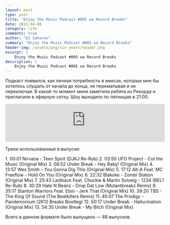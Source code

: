 ```yaml
---
layout: post
type: post
title: "Enjoy the Music Podcast #005 на Record Breaks"
date: 2015-04-08
category: life
comments: true
author: "DJ Saharov"
summary: "Enjoy the Music Podcast #005 на Record Breaks"
header-img: /assets/png/six-years/header.png
excerpt: |
    Enjoy the Music Podcast #005 на Record Breaks
description: |
    Enjoy the Music Podcast #005 на Record Breaks
---
```


<p>
<span class="firstcharacter">П</span>одкаст появился, как личная потребность в миксах, которые мне бы хотелось слушать от начала до конца, не перематывая и не переключая. В какой-то момент меня заметили ребята из Рекорда и пригласили в эфирную сетку. Шоу выходило по пятницам в 21:00.
</p>

<iframe width="100%" height="120" src="https://player-widget.mixcloud.com/widget/iframe/?hide_cover=1&feed=%2Fdjsaharovofficial%2Fdj-saharov-enjoy-the-music-podcast-005%2F" frameborder="0" allow="encrypted-media; fullscreen; autoplay; idle-detection; speaker-selection; web-share;" ></iframe>

<p>Треки использованные в выпуске:</p>
1. 00:01 Nirvana - Teen Spirit (DJKJ Re-Rub)
2. 03:50 UFO Project - Cut the Music (Original Mix)
3. 08:52 Under Break - Hey Baby! (Original Mix)
4. 13:57 Wes Smith - You Gonna Dig This (Original Mix)
5. 17:12 Alt-A Feat. MC Freeflow - Hold On You (Original Mix)
6. 22:32 Blakoke - Zombi Station (Original Mix)
7. 25:43 Laidback Feat. Chuckie & Martin Solveig - 1234 (REL1 Re-Rub)
8. 30:29 Hate N Beanz - Drop Dat Low (Mutantbreakz Remix)
9. 35:17 Stanton Warriors Feat. Eboi - Jerk That (Original Mix)
10. 39:20 TBS - The King Of Sound (The Beatkillers Remix)
11. 45:07 The Prodigy - Pandemonium (2K12 Breaks Bootleg)
12. 50:17 Under Break - Hallucination (Original Mix)
13. 54:35 Under Break - My Bitch (Original Mix)

<p>Всего в данном формате было выпущено &mdash; 88 выпусков.</p>